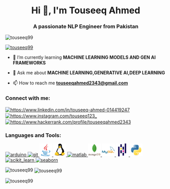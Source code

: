 <h1 align="center">Hi 👋, I'm Touseeq Ahmed</h1>
<h3 align="center">A passionate NLP Engineer from Pakistan</h3>

<p align="left"> <img src="https://komarev.com/ghpvc/?username=touseeq99&label=Profile%20views&color=0e75b6&style=flat" alt="touseeq99" /> </p>

<p align="left"> <a href="https://github.com/ryo-ma/github-profile-trophy"><img src="https://github-profile-trophy.vercel.app/?username=touseeq99" alt="touseeq99" /></a> </p>

- 🌱 I’m currently learning **MACHINE LEARNING MODELS AND GEN AI FRAMEWORKS**

- 💬 Ask me about **MACHINE LEARNING,GENERATIVE AI,DEEP LEARNING**

- 📫 How to reach me **touseeqahmed2343@gmail.com**

<h3 align="left">Connect with me:</h3>
<p align="left">
<a href="https://www.linkedin.com/in/touseeq-ahmed-014419247" target="blank"><img align="center" src="https://raw.githubusercontent.com/rahuldkjain/github-profile-readme-generator/master/src/images/icons/Social/linked-in-alt.svg" alt="https://www.linkedin.com/in/touseeq-ahmed-014419247" height="30" width="40" /></a>
<a href="https://instagram.com/https://www.instagram.com/touseeq123_" target="blank"><img align="center" src="https://raw.githubusercontent.com/rahuldkjain/github-profile-readme-generator/master/src/images/icons/Social/instagram.svg" alt="https://www.instagram.com/touseeq123_" height="30" width="40" /></a>
<a href="https://www.hackerrank.com/https://www.hackerrank.com/profile/touseeqahmed2343" target="blank"><img align="center" src="https://raw.githubusercontent.com/rahuldkjain/github-profile-readme-generator/master/src/images/icons/Social/hackerrank.svg" alt="https://www.hackerrank.com/profile/touseeqahmed2343" height="30" width="40" /></a>
</p>

<h3 align="left">Languages and Tools:</h3>
<p align="left"> <a href="https://www.arduino.cc/" target="_blank" rel="noreferrer"> <img src="https://cdn.worldvectorlogo.com/logos/arduino-1.svg" alt="arduino" width="40" height="40"/> </a> <a href="https://git-scm.com/" target="_blank" rel="noreferrer"> <img src="https://www.vectorlogo.zone/logos/git-scm/git-scm-icon.svg" alt="git" width="40" height="40"/> </a> <a href="https://www.java.com" target="_blank" rel="noreferrer"> <img src="https://raw.githubusercontent.com/devicons/devicon/master/icons/java/java-original.svg" alt="java" width="40" height="40"/> </a> <a href="https://www.linux.org/" target="_blank" rel="noreferrer"> <img src="https://raw.githubusercontent.com/devicons/devicon/master/icons/linux/linux-original.svg" alt="linux" width="40" height="40"/> </a> <a href="https://www.mathworks.com/" target="_blank" rel="noreferrer"> <img src="https://upload.wikimedia.org/wikipedia/commons/2/21/Matlab_Logo.png" alt="matlab" width="40" height="40"/> </a> <a href="https://www.mongodb.com/" target="_blank" rel="noreferrer"> <img src="https://raw.githubusercontent.com/devicons/devicon/master/icons/mongodb/mongodb-original-wordmark.svg" alt="mongodb" width="40" height="40"/> </a> <a href="https://www.mysql.com/" target="_blank" rel="noreferrer"> <img src="https://raw.githubusercontent.com/devicons/devicon/master/icons/mysql/mysql-original-wordmark.svg" alt="mysql" width="40" height="40"/> </a> <a href="https://pandas.pydata.org/" target="_blank" rel="noreferrer"> <img src="https://raw.githubusercontent.com/devicons/devicon/2ae2a900d2f041da66e950e4d48052658d850630/icons/pandas/pandas-original.svg" alt="pandas" width="40" height="40"/> </a> <a href="https://www.python.org" target="_blank" rel="noreferrer"> <img src="https://raw.githubusercontent.com/devicons/devicon/master/icons/python/python-original.svg" alt="python" width="40" height="40"/> </a> <a href="https://scikit-learn.org/" target="_blank" rel="noreferrer"> <img src="https://upload.wikimedia.org/wikipedia/commons/0/05/Scikit_learn_logo_small.svg" alt="scikit_learn" width="40" height="40"/> </a> <a href="https://seaborn.pydata.org/" target="_blank" rel="noreferrer"> <img src="https://seaborn.pydata.org/_images/logo-mark-lightbg.svg" alt="seaborn" width="40" height="40"/> </a> </p>

<p><img align="left" src="https://github-readme-stats.vercel.app/api/top-langs?username=touseeq99&show_icons=true&locale=en&layout=compact" alt="touseeq99" /></p>

<p>&nbsp;<img align="center" src="https://github-readme-stats.vercel.app/api?username=touseeq99&show_icons=true&locale=en" alt="touseeq99" /></p>

<p><img align="center" src="https://github-readme-streak-stats.herokuapp.com/?user=touseeq99&" alt="touseeq99" /></p>
